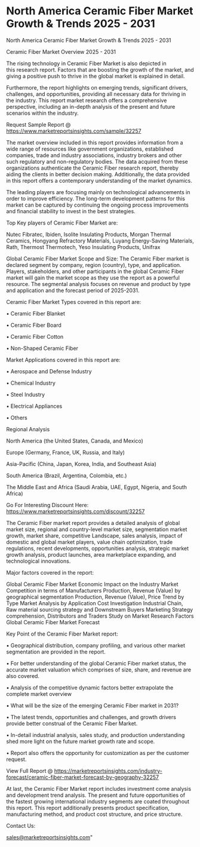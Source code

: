 # North America Ceramic Fiber Market Growth & Trends 2025 - 2031
 North America Ceramic Fiber Market Growth & Trends 2025 - 2031

Ceramic Fiber Market Overview 2025 - 2031

The rising technology in Ceramic Fiber Market is also depicted in this research report. Factors that are boosting the growth of the market, and giving a positive push to thrive in the global market is explained in detail.

Furthermore, the report highlights on emerging trends, significant drivers, challenges, and opportunities, providing all necessary data for thriving in the industry. This report market research offers a comprehensive perspective, including an in-depth analysis of the present and future scenarios within the industry.

Request Sample Report @ https://www.marketreportsinsights.com/sample/32257

The market overview included in this report provides information from a wide range of resources like government organizations, established companies, trade and industry associations, industry brokers and other such regulatory and non-regulatory bodies. The data acquired from these organizations authenticate the Ceramic Fiber research report, thereby aiding the clients in better decision making. Additionally, the data provided in this report offers a contemporary understanding of the market dynamics.

The leading players are focusing mainly on technological advancements in order to improve efficiency. The long-term development patterns for this market can be captured by continuing the ongoing process improvements and financial stability to invest in the best strategies.

Top Key players of Ceramic Fiber Market are:

Nutec Fibratec, Ibiden, Isolite Insulating Products, Morgan Thermal Ceramics, Hongyang Refractory Materials, Luyang Energy-Saving Materials, Rath, Thermost Thermotech, Yeso Insulating Products, Unifrax

Global Ceramic Fiber Market Scope and Size:
The Ceramic Fiber market is declared segment by company, region (country), type, and application. Players, stakeholders, and other participants in the global Ceramic Fiber market will gain the market scope as they use the report as a powerful resource. The segmental analysis focuses on revenue and product by type and application and the forecast period of 2025-2031.

Ceramic Fiber Market Types covered in this report are:

• Ceramic Fiber Blanket

• Ceramic Fiber Board

• Ceramic Fiber Cotton

• Non-Shaped Ceramic Fiber

Market Applications covered in this report are:

• Aerospace and Defense Industry

• Chemical Industry

• Steel Industry

• Electrical Appliances

• Others

Regional Analysis

North America (the United States, Canada, and Mexico)

Europe (Germany, France, UK, Russia, and Italy)

Asia-Pacific (China, Japan, Korea, India, and Southeast Asia)

South America (Brazil, Argentina, Colombia, etc.)

The Middle East and Africa (Saudi Arabia, UAE, Egypt, Nigeria, and South Africa)

Go For Interesting Discount Here: https://www.marketreportsinsights.com/discount/32257

The Ceramic Fiber market report provides a detailed analysis of global market size, regional and country-level market size, segmentation market growth, market share, competitive Landscape, sales analysis, impact of domestic and global market players, value chain optimization, trade regulations, recent developments, opportunities analysis, strategic market growth analysis, product launches, area marketplace expanding, and technological innovations.

Major factors covered in the report:

Global Ceramic Fiber Market
Economic Impact on the Industry
Market Competition in terms of Manufacturers
Production, Revenue (Value) by geographical segmentation
Production, Revenue (Value), Price Trend by Type
Market Analysis by Application
Cost Investigation
Industrial Chain, Raw material sourcing strategy and Downstream Buyers
Marketing Strategy comprehension, Distributors and Traders
Study on Market Research Factors
Global Ceramic Fiber Market Forecast

Key Point of the Ceramic Fiber Market report:

• Geographical distribution, company profiling, and various other market segmentation are provided in the report.

• For better understanding of the global Ceramic Fiber market status, the accurate market valuation which comprises of size, share, and revenue are also covered.

• Analysis of the competitive dynamic factors better extrapolate the complete market overview

• What will be the size of the emerging Ceramic Fiber market in 2031?

• The latest trends, opportunities and challenges, and growth drivers provide better construal of the Ceramic Fiber Market.

• In-detail industrial analysis, sales study, and production understanding shed more light on the future market growth rate and scope.

• Report also offers the opportunity for customization as per the customer request.

View Full Report @ https://marketreportsinsights.com/industry-forecast/ceramic-fiber-market-forecast-by-geography-32257

At last, the Ceramic Fiber Market report includes investment come analysis and development trend analysis. The present and future opportunities of the fastest growing international industry segments are coated throughout this report. This report additionally presents product specification, manufacturing method, and product cost structure, and price structure.

Contact Us:

sales@marketreportsinsights.com"
